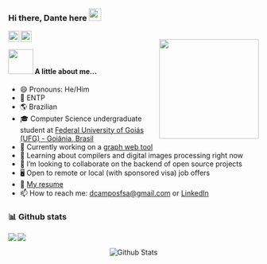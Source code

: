 ### Hi there, Dante here <img src="https://media.giphy.com/media/hvRJCLFzcasrR4ia7z/giphy.gif" width="25px">
<a href="https://www.instagram.com/dcamposfsa/">
  <img align="left" alt="Dante's Instagram" width="22px" src="https://raw.githubusercontent.com/hussainweb/hussainweb/main/icons/instagram.png" />
<a href="https://www.linkedin.com/in/daniel-campos-151756184/">
  <img align="left" alt="Dante's LinkedIN" width="22px" src="https://raw.githubusercontent.com/peterthehan/peterthehan/master/assets/linkedin.svg" />
</a>
  
<br/>
  
<img align='right' src='https://user-images.githubusercontent.com/5713670/87202985-820dcb80-c2b6-11ea-9f56-7ec461c497c3.gif' width='200'>
  
#### <img src="https://media.giphy.com/media/VgCDAzcKvsR6OM0uWg/giphy.gif" width="50"> A little about me...
- 😄 Pronouns: He/Him
- 🎨 ENTP
- 🌎 Brazilian
- 🎓 Computer Science undergraduate student at [Federal University of Goiás (UFG) - Goiânia, Brasil](https://inf.ufg.br/p/30138-ciencia-da-computacao)
- 🔭 Currently working on a [graph web tool](https://github.com/braully/graph-problems-tool)
- 🌱 Learning about compilers and digital images processing right now
- 👯 I’m looking to collaborate on the backend of open source projects
- 🖥️ Open to remote or local (with sponsored visa) job offers
- 📝 [My resume](https://github.com/DanteCampos/DanteCampos/blob/main/Resume.pdf)
- 📫 How to reach me: dcamposfsa@gmail.com or [LinkedIn](https://www.linkedin.com/in/daniel-campos-151756184/)

### 📊 Github stats
<a href="https://github.com/anuraghazra/github-readme-stats">
  <img align="left" src="https://github-readme-stats.vercel.app/api?username=DanteCampos&show_icons=true&theme=synthwave&show_owner=true" />
</a>
<a href="https://github.com/anuraghazra/convoychat">
  <img align="center" src="https://github-readme-stats.vercel.app/api/top-langs/?username=DanteCampos&layout=compact&theme=synthwave&hide=Makefile" />
</a>
  
  <p align="center">
        <img src="https://raw.githubusercontent.com/bornmay/bornmay/Update/svg/Bottom.svg" alt="Github Stats" />
</p>
